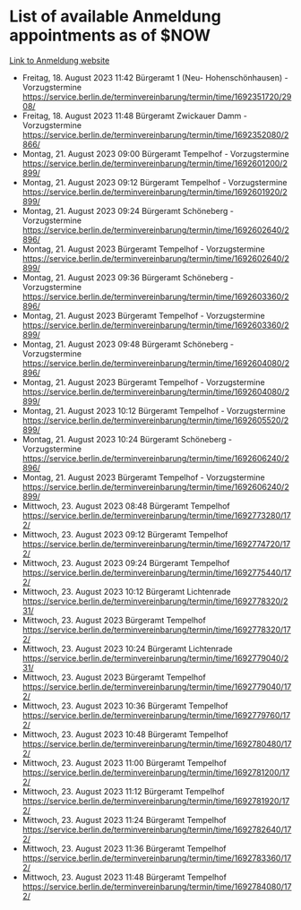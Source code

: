 # List of available Anmeldung appointments as of $NOW
[Link to Anmeldung website](https://service.berlin.de/terminvereinbarung/termin/tag.php?termin=1&anliegen[]=120686&dienstleisterlist=122210,122217,327316,122219,327312,122227,327314,122231,327346,122243,327348,122254,122252,329742,122260,329745,122262,329748,122271,327278,122273,327274,122277,327276,330436,122280,327294,122282,327290,122284,327292,122291,327270,122285,327266,122286,327264,122296,327268,150230,329760,122297,327286,122294,327284,122312,329763,122314,329775,122304,327330,122311,327334,122309,327332,317869,122281,327352,122279,329772,122283,122276,327324,122274,327326,122267,329766,122246,327318,122251,327320,122257,327322,122208,327298,122226,327300&herkunft=http%3A%2F%2Fservice.berlin.de%2Fdienstleistung%2F120686%2F)
- Freitag, 18. August 2023 11:42 Bürgeramt 1 (Neu- Hohenschönhausen) - Vorzugstermine https://service.berlin.de/terminvereinbarung/termin/time/1692351720/2908/
- Freitag, 18. August 2023 11:48 Bürgeramt Zwickauer Damm - Vorzugstermine https://service.berlin.de/terminvereinbarung/termin/time/1692352080/2866/
- Montag, 21. August 2023 09:00 Bürgeramt Tempelhof - Vorzugstermine https://service.berlin.de/terminvereinbarung/termin/time/1692601200/2899/
- Montag, 21. August 2023 09:12 Bürgeramt Tempelhof - Vorzugstermine https://service.berlin.de/terminvereinbarung/termin/time/1692601920/2899/
- Montag, 21. August 2023 09:24 Bürgeramt Schöneberg - Vorzugstermine https://service.berlin.de/terminvereinbarung/termin/time/1692602640/2896/
- Montag, 21. August 2023  Bürgeramt Tempelhof - Vorzugstermine https://service.berlin.de/terminvereinbarung/termin/time/1692602640/2899/
- Montag, 21. August 2023 09:36 Bürgeramt Schöneberg - Vorzugstermine https://service.berlin.de/terminvereinbarung/termin/time/1692603360/2896/
- Montag, 21. August 2023  Bürgeramt Tempelhof - Vorzugstermine https://service.berlin.de/terminvereinbarung/termin/time/1692603360/2899/
- Montag, 21. August 2023 09:48 Bürgeramt Schöneberg - Vorzugstermine https://service.berlin.de/terminvereinbarung/termin/time/1692604080/2896/
- Montag, 21. August 2023  Bürgeramt Tempelhof - Vorzugstermine https://service.berlin.de/terminvereinbarung/termin/time/1692604080/2899/
- Montag, 21. August 2023 10:12 Bürgeramt Tempelhof - Vorzugstermine https://service.berlin.de/terminvereinbarung/termin/time/1692605520/2899/
- Montag, 21. August 2023 10:24 Bürgeramt Schöneberg - Vorzugstermine https://service.berlin.de/terminvereinbarung/termin/time/1692606240/2896/
- Montag, 21. August 2023  Bürgeramt Tempelhof - Vorzugstermine https://service.berlin.de/terminvereinbarung/termin/time/1692606240/2899/
- Mittwoch, 23. August 2023 08:48 Bürgeramt Tempelhof https://service.berlin.de/terminvereinbarung/termin/time/1692773280/172/
- Mittwoch, 23. August 2023 09:12 Bürgeramt Tempelhof https://service.berlin.de/terminvereinbarung/termin/time/1692774720/172/
- Mittwoch, 23. August 2023 09:24 Bürgeramt Tempelhof https://service.berlin.de/terminvereinbarung/termin/time/1692775440/172/
- Mittwoch, 23. August 2023 10:12 Bürgeramt Lichtenrade https://service.berlin.de/terminvereinbarung/termin/time/1692778320/231/
- Mittwoch, 23. August 2023  Bürgeramt Tempelhof https://service.berlin.de/terminvereinbarung/termin/time/1692778320/172/
- Mittwoch, 23. August 2023 10:24 Bürgeramt Lichtenrade https://service.berlin.de/terminvereinbarung/termin/time/1692779040/231/
- Mittwoch, 23. August 2023  Bürgeramt Tempelhof https://service.berlin.de/terminvereinbarung/termin/time/1692779040/172/
- Mittwoch, 23. August 2023 10:36 Bürgeramt Tempelhof https://service.berlin.de/terminvereinbarung/termin/time/1692779760/172/
- Mittwoch, 23. August 2023 10:48 Bürgeramt Tempelhof https://service.berlin.de/terminvereinbarung/termin/time/1692780480/172/
- Mittwoch, 23. August 2023 11:00 Bürgeramt Tempelhof https://service.berlin.de/terminvereinbarung/termin/time/1692781200/172/
- Mittwoch, 23. August 2023 11:12 Bürgeramt Tempelhof https://service.berlin.de/terminvereinbarung/termin/time/1692781920/172/
- Mittwoch, 23. August 2023 11:24 Bürgeramt Tempelhof https://service.berlin.de/terminvereinbarung/termin/time/1692782640/172/
- Mittwoch, 23. August 2023 11:36 Bürgeramt Tempelhof https://service.berlin.de/terminvereinbarung/termin/time/1692783360/172/
- Mittwoch, 23. August 2023 11:48 Bürgeramt Tempelhof https://service.berlin.de/terminvereinbarung/termin/time/1692784080/172/
